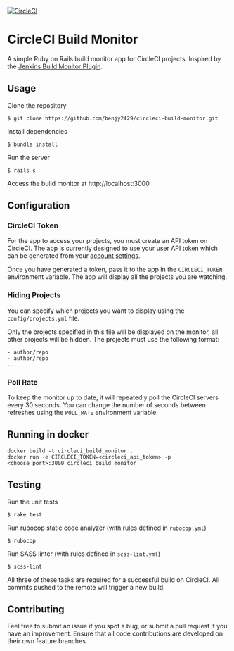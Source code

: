 [![CircleCI](https://circleci.com/gh/benjy2429/circleci-build-monitor/tree/master.svg?style=shield)](https://circleci.com/gh/benjy2429/circleci-build-monitor/tree/master)

# CircleCI Build Monitor

A simple Ruby on Rails build monitor app for CircleCI projects. Inspired by the [Jenkins Build Monitor Plugin](https://wiki.jenkins-ci.org/display/JENKINS/Build+Monitor+Plugin).

## Usage

Clone the repository

`$ git clone https://github.com/benjy2429/circleci-build-monitor.git`

Install dependencies

`$ bundle install`

Run the server

`$ rails s`

Access the build monitor at http://localhost:3000

## Configuration

### CircleCI Token

For the app to access your projects, you must create an API token on CircleCI. The app is currently designed to use your user API token which can be generated from your [account settings](https://circleci.com/account/api).

Once you have generated a token, pass it to the app in the `CIRCLECI_TOKEN` environment variable. The app will display all the projects you are watching.

### Hiding Projects

You can specify which projects you want to display using the `config/projects.yml` file.

Only the projects specified in this file will be displayed on the monitor, all other projects will be hidden. The projects must use the following format:

```
- author/repo
- author/repo
...
```

### Poll Rate

To keep the monitor up to date, it will repeatedly poll the CircleCI servers every 30 seconds. You can change the number of seconds between refreshes using the `POLL_RATE` environment variable.

## Running in docker

```
docker build -t circleci_build_monitor .
docker run -e CIRCLECI_TOKEN=<circleci_api_token> -p <choose_port>:3000 circleci_build_monitor
```

## Testing

Run the unit tests

`$ rake test`

Run rubocop static code analyzer (with rules defined in `rubocop.yml`)

`$ rubocop`

Run SASS linter (with rules defined in `scss-lint.yml`)

`$ scss-lint`

All three of these tasks are required for a successful build on CircleCI. All commits pushed to the remote will trigger a new build.

## Contributing

Feel free to submit an issue if you spot a bug, or submit a pull request if you have an improvement. Ensure that all code contributions are developed on their own feature branches.

